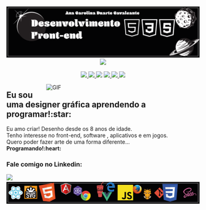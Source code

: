 <p align="center">
  <br>
  <a href="https://devartes-portfolio.vercel.app/"><img src="https://github.com/devartes/devartes/blob/main/soufrontend.png" alt="devartes"></a>
  <br>
  <a href="#">
    <img src="https://shields.io/badge/programar%20%C3%A9%20uma%20arte!-black?logo=github&style=for-the-badge">
  </a>
  <br>
</p> 
<p align="center">
  <a href="#">
    <img src="https://shields.io/badge/skills-n%C3%ADvel:%20iniciante%20-purple?logo=github&style=for-the-badge">
  </a>
  <a href="#">
    <img src="https://img.shields.io/badge/Bootstrap-563D7C?style=for-the-badge&logo=bootstrap&logoColor=white">
  </a>
  <a href="#"><img src="https://img.shields.io/badge/HTML5-E34F26?style=for-the-badge&logo=html5&logoColor=white"></a>
  <a href="#">
      <img src="https://img.shields.io/badge/JavaScript-323330?style=for-the-badge&logo=javascript&logoColor=F7DF1E">
  </a>
  <a href="#">
    <img src="https://img.shields.io/badge/CSS3-1572B6?style=for-the-badge&logo=css3&logoColor=white">
  </a>
  <a href="#">
    <img src="https://img.shields.io/badge/jQuery-0769AD?style=for-the-badge&logo=jquery&logoColor=white">
  </a>
</p>

<p><a target="_blank" rel="noopener noreferrer" href="https://devartes-portfolio.vercel.app/?raw=true"><img align="right" alt="GIF" src="https://github.com/devartes/devartes/blob/main/computador%20(2).gif?raw=true" width="400" style="max-width:100%"></a></p>
<h2><a id="eu-sou-uma-designer-gráfica-aprendendo-a-programar" class="anchor" aria-hidden="true" href="#eu-sou-uma-designer-gráfica-aprendendo-a-programar"></a>Eu sou uma designer gráfica aprendendo a programar!:star:</h2>

<p align="left">
        Eu amo criar!
        Desenho desde os 8 anos de idade.
        <br>Tenho interesse no front-end, software , aplicativos e em jogos.
        <br>Quero poder fazer arte de uma forma diferente... 
        <br><strong>Programando!:heart:</strong>
 </p>       

<h3><a id="fale-comigo-no-linkedin:" class="anchor" aria-hidden="true" href="#talk-with-me-i-am-kinda-awesome"></a>Fale comigo no Linkedin:</h3>
<a href="https://www.linkedin.com/in/anacdcavalcante">
    <img src="https://img.shields.io/badge/LinkedIn-0077B5?style=for-the-badge&logo=linkedin&logoColor=white">
  </a>
  
<img src="https://github.com/devartes/devartes/blob/main/codigo.png" alt="devartes">
